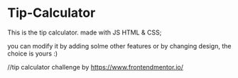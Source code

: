 # Tip-Calculator
This is the tip calculator. made with JS HTML & CSS;

you can modify it by adding solme other features or by changing design, the choice is yours :)

//tip calculator challenge by https://www.frontendmentor.io/
